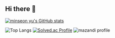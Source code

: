 ## Hi there 👋

[![minseon yu's GitHub stats](https://github-readme-stats.vercel.app/api?username=joon069)]([https://github.com/joon069/github-readme-stats](https://github-readme-stats.vercel.app/api?username=joon069)&hide=stars,contribs&count_private=true&show_icons=true&&theme=onedark)

![Top Langs](https://github-readme-stats.vercel.app/api/top-langs/?username=joon069&theme=tokyonight)
[![Solved.ac Profile](http://mazassumnida.wtf/api/v2/generate_badge?boj=kiwi_poppy)](https://solved.ac/kiwi_poppy/)
![mazandi profile](http://mazandi.herokuapp.com/api?handle=kiwi_poppy&theme=dark)

